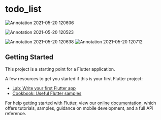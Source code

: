 # todo_list


![Annotation 2021-05-20 120606](https://user-images.githubusercontent.com/48116105/118930945-05cb2680-b964-11eb-9820-3365f0c2d9b1.png)

![Annotation 2021-05-20 120523](https://user-images.githubusercontent.com/48116105/118931284-6e1a0800-b964-11eb-8c49-c5dd079a96e9.png)

![Annotation 2021-05-20 120638](https://user-images.githubusercontent.com/48116105/118931396-94d83e80-b964-11eb-8a49-26878c3d056e.png)
![Annotation 2021-05-20 120712](https://user-images.githubusercontent.com/48116105/118931518-c18c5600-b964-11eb-87b1-50243f839a18.png)


## Getting Started

This project is a starting point for a Flutter application.

A few resources to get you started if this is your first Flutter project:

- [Lab: Write your first Flutter app](https://flutter.dev/docs/get-started/codelab)
- [Cookbook: Useful Flutter samples](https://flutter.dev/docs/cookbook)

For help getting started with Flutter, view our
[online documentation](https://flutter.dev/docs), which offers tutorials,
samples, guidance on mobile development, and a full API reference.
